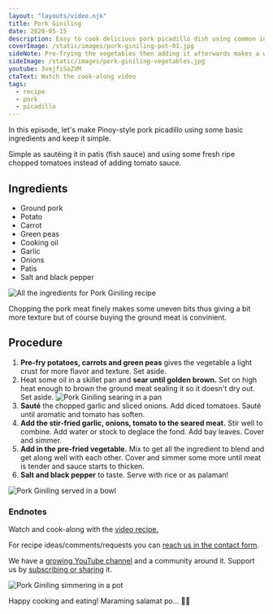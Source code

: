```yaml
---
layout: "layouts/video.njk"
title: Pork Giniling
date: 2020-05-15
description: Easy to cook delicious pork picadillo dish using common ingredients, a favorite of kids of all ages.
coverImage: /static/images/pork-giniling-pot-01.jpg
sideNote: Pre-frying the vegetables then adding it afterwards makes a whole lot of difference in terms of flavor and texture.
sideImage: /static/images/pork-giniling-vegetables.jpg
youtube: 3vejfiSaZVM
ctaText: Watch the cook-along video
tags:
  - recipe
  - pork
  - picadillo
---
```


In this episode, let's make Pinoy-style pork picadillo using some basic ingredients and keep it simple.

Simple as sautéing it in patis (fish sauce) and using some fresh ripe chopped tomatoes instead of adding tomato sauce.

## Ingredients
- Ground pork
- Potato
- Carrot
- Green peas
- Cooking oil
- Garlic
- Onions
- Patis
- Salt and black pepper

![All the ingredients for Pork Giniling recipe](/static/images/pork-giniling-ingredients.jpg)

Chopping the pork meat finely makes some uneven bits thus giving a bit more texture but of course buying the ground meat is convinient.

## Procedure
1. **Pre-fry potatoes, carrots and green peas** gives the vegetable a light crust for more flavor and texture. Set aside.
2. Heat some oil in a skillet pan and **sear until golden brown.** Set on high heat enough to brown the ground meat sealing it so it doesn't dry out. Set aside.
![Pork Giniling searing in a pan](/static/images/pork-giniling-sear.jpg)
3. **Sauté** the chopped garlic and sliced onions. Add diced tomatoes. Sauté until aromatic and tomato has soften.
4. **Add the stir-fried garlic, onions, tomato to the seared meat.** Stir well to combine. Add water or stock to deglace the fond. Add bay leaves. Cover and simmer.
5. **Add in the pre-fried vegetable.** Mix to get all the ingredient to blend and get along well with each other. Cover and simmer some more until meat is tender and sauce starts to thicken.
6. **Salt and black pepper** to taste. Serve with rice or as palaman!

![Pork Giniling served in a bowl](/static/images/pork-giniling-bowl.jpg)

### Endnotes
Watch and cook-along with the [video recipe.](https://youtu.be/3vejfiSaZVM)

For recipe ideas/comments/requests you can [reach us in the contact form](/about/#contact-us).

We have a [growing YouTube channel](https://www.youtube.com/user/ulampinoy) and a community around it. Support us by [subscribing or sharing](https://www.youtube.com/user/ulampinoy) it.

![Pork Giniling simmering in a pot](/static/images/pork-giniling-pot-01.jpg)

Happy cooking and eating! Maraming salamat po... 🙏🏼
